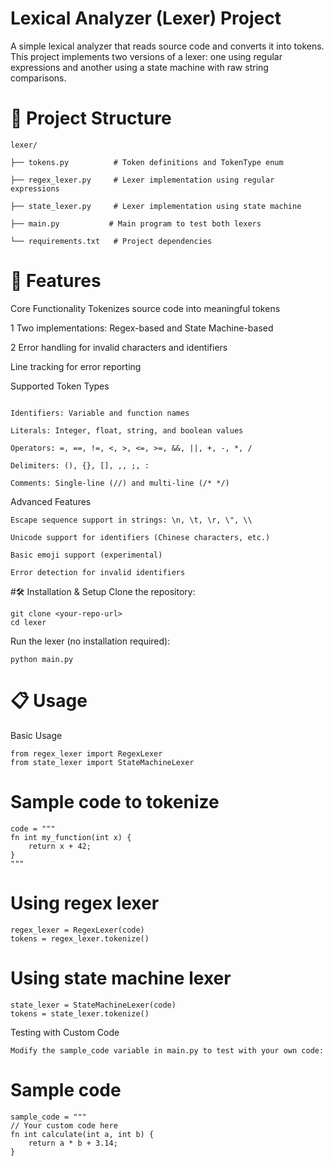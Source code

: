 # Lexical Analyzer (Lexer) Project
A simple lexical analyzer that reads source code and converts it into tokens. This project implements two versions of a lexer: one using regular expressions and another using a state machine with raw string comparisons.

# 📁 Project Structure
```
lexer/

├── tokens.py          # Token definitions and TokenType enum

├── regex_lexer.py     # Lexer implementation using regular expressions

├── state_lexer.py     # Lexer implementation using state machine

├── main.py           # Main program to test both lexers

└── requirements.txt   # Project dependencies
```

# 🚀 Features
Core Functionality
Tokenizes source code into meaningful tokens

 1 Two implementations: Regex-based and State Machine-based

 2 Error handling for invalid characters and identifiers

Line tracking for error reporting

Supported Token Types
```Keywords: fn, int, float, string, bool, return, if, else, while, for, true, false

Identifiers: Variable and function names

Literals: Integer, float, string, and boolean values

Operators: =, ==, !=, <, >, <=, >=, &&, ||, +, -, *, /

Delimiters: (), {}, [], ,, ;, :

Comments: Single-line (//) and multi-line (/* */)
```
Advanced Features

```
Escape sequence support in strings: \n, \t, \r, \", \\

Unicode support for identifiers (Chinese characters, etc.)

Basic emoji support (experimental)

Error detection for invalid identifiers
```
#🛠️ Installation & Setup
Clone the repository:
```
git clone <your-repo-url>
cd lexer
```
Run the lexer (no installation required):
```
python main.py
```
# 📋 Usage
Basic Usage
```
from regex_lexer import RegexLexer
from state_lexer import StateMachineLexer
```
# Sample code to tokenize
```
code = """
fn int my_function(int x) {
    return x + 42;
}
"""
```
# Using regex lexer
```
regex_lexer = RegexLexer(code)
tokens = regex_lexer.tokenize()
```
# Using state machine lexer
```
state_lexer = StateMachineLexer(code)
tokens = state_lexer.tokenize()
```
Testing with Custom Code
```
Modify the sample_code variable in main.py to test with your own code:
```
# Sample code 
```
sample_code = """
// Your custom code here
fn int calculate(int a, int b) {
    return a * b + 3.14;
}
```
